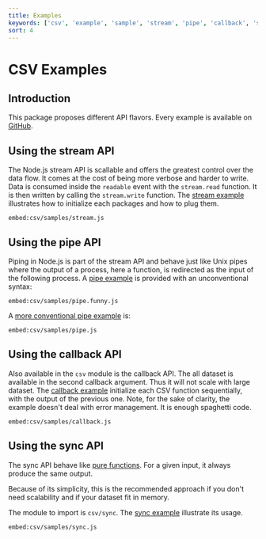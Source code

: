 ```yaml
---
title: Examples
keywords: ['csv', 'example', 'sample', 'stream', 'pipe', 'callback', 'sync', 'async']
sort: 4
---
```


# CSV Examples

## Introduction

This package proposes different API flavors. Every example is available on [GitHub](https://github.com/adaltas/node-csv/tree/master/samples).

## Using the stream API

The Node.js stream API is scallable and offers the greatest control over the data flow. It comes at the cost of being more verbose and harder to write. Data is consumed inside the `readable` event with the `stream.read` function. It is then written by calling the `stream.write` function. The [stream example](https://github.com/adaltas/node-csv/blob/master/packages/csv/samples/stream.js) illustrates how to initialize each packages and how to plug them.

`embed:csv/samples/stream.js`

## Using the pipe API

Piping in Node.js is part of the stream API and behave just like Unix pipes where the output of a process, here a function, is redirected as the input of the following process. A [pipe example](https://github.com/adaltas/node-csv/blob/master/packages/csv/samples/pipe.funny.js) is provided with an unconventional syntax:

`embed:csv/samples/pipe.funny.js`

A [more conventional pipe example](https://github.com/adaltas/node-csv/blob/master/packages/csv/samples/pipe.js) is:

`embed:csv/samples/pipe.js`

## Using the callback API

Also available in the `csv` module is the callback API. The all dataset is available in the second callback argument. Thus it will not scale with large dataset. The [callback example](https://github.com/adaltas/node-csv/blob/master/packages/csv/samples/callback.js) initialize each CSV function sequentially, with the output of the previous one. Note, for the sake of clarity, the example doesn't deal with error management. It is enough spaghetti code.

`embed:csv/samples/callback.js`

## Using the sync API

The sync API behave like [pure functions](https://en.wikipedia.org/wiki/Pure_function). For a given input, it always produce the same output.

Because of its simplicity, this is the recommended approach if you don't need scalability and if your dataset fit in memory. 

The module to import is `csv/sync`. The [sync example](https://github.com/adaltas/node-csv/blob/master/packages/csv/samples/sync.js) illustrate its usage.

```embed:csv/samples/sync.js```
